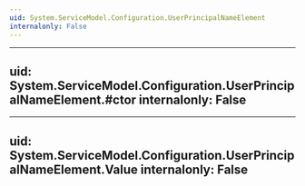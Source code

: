 ```yaml
---
uid: System.ServiceModel.Configuration.UserPrincipalNameElement
internalonly: False
---
```


---
uid: System.ServiceModel.Configuration.UserPrincipalNameElement.#ctor
internalonly: False
---

---
uid: System.ServiceModel.Configuration.UserPrincipalNameElement.Value
internalonly: False
---
